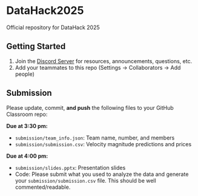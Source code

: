 # DataHack2025

Official repository for DataHack 2025

## Getting Started

1. Join the [Discord Server](https://discord.gg/y9mmZCVA) for resources, announcements, questions, etc.
2. Add your teammates to this repo (Settings -> Collaborators -> Add people)

## Submission

Please update, commit, **and push** the following files to your GitHub Classroom repo:

**Due at 3:30 pm:**

- `submission/team_info.json`: Team name, number, and members
- `submission/submission.csv`: Velocity magnitude predictions and prices

**Due at 4:00 pm:**

- `submission/slides.pptx`: Presentation slides
- Code: Please submit what you used to analyze the data and generate your `submission/submission.csv` file. This should be well commented/readable.
